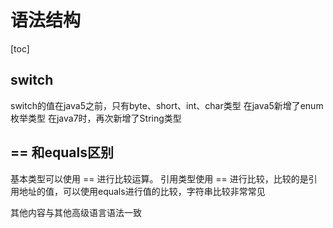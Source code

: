 # 语法结构

[toc]

## switch

switch的值在java5之前，只有byte、short、int、char类型
在java5新增了enum枚举类型
在java7时，再次新增了String类型

## == 和equals区别

基本类型可以使用 == 进行比较运算。
引用类型使用 == 进行比较，比较的是引用地址的值，可以使用equals进行值的比较，字符串比较非常常见

其他内容与其他高级语言语法一致